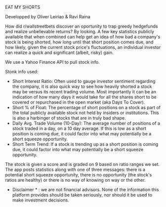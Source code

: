 EAT MY SHORTS

Developped by Oliver Leiriao & Ravi Raina

How did r/wallstreetbets discover an oportunity to trap greedy hedgefunds and realize unbelievable returns? 
By looking. 
A few key statistics publicly available that when combined can help get an idea of how bad a company's stock is being shorted, how long until that short position comes due, and how likely, given the current stock price's fluctuations, an individual investor can realize a quick and significant (albeit, risky) gain.

We use a Yahoo Finance API to pull stock info.

Stonk info used:

 - Short Interest Ratio:
        Often used to gauge investor sentiment regarding the company, it is also quick way to see how heavily shorted a stock may be versus its recent trading volume. Most importantly  it can be an indication of how many days it would take for all the shares short to be covered or repurchased in the open market (aka Days To Cover).
 - Short % of Float:
        The percentage of short positions on a stock as part of the total publicly available stock not held by insiders or institutions. This is also a harbinger of stocks that are in truly bad shape.
 - Daily Avg. Trade Volume (10-Day):
        The average number of positions of a stock traded in a day, on a 10 day average. If this is low as a short position is coming due, it could factor into what may potentially be a short squeeze opportunity.
 - Short Term Trend:
        If a stock is trending up as a short position is coming due, it could factor into what may potentially be a short squeeze opportunity.


The stock is given a score and is graded on 9 based on ratio ranges we set. 
The app posts statistics along with one of three messages: there is a potential short squeeze opportunity, there is no opportunity (the stock's ratios are healthy) or there is no way of knowing on way or the other.


* Disclaimer * : we are not financial advisors. None of the information this platform provides should be taken seriously, nor should it be used to make investment decisions.